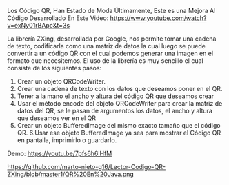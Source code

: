 Los Código QR, Han Estado de Moda Últimamente,
Este es una Mejora Al Código Desarrollado En Este Video: 
https://www.youtube.com/watch?v=exNy01rBApc&t=3s

La librería ZXing, desarrollada por Google, nos permite tomar una cadena de texto, codificarla como una matriz de datos la cual luego se puede convertir a un código QR con el cual podemos generar una imagen en el formato que necesitemos.
El uso de la librería es muy sencillo el cual consiste de los siguientes pasos:
1. Crear un objeto QRCodeWriter.
2. Crear una cadena de texto con los datos que deseamos poner en el QR.
3. Tener a la mano el ancho y altura del código QR que deseamos crear
4. Usar el método encode del objeto QRCodeWriter para crear la matriz de datos del QR, se le pasan de argumentos los datos, el ancho y altura que deseamos ver en el QR
5. Crear un objeto BufferedImage del mismo exacto tamaño que el código QR.
6.Usar ese objeto BufferedImage ya sea para mostrar el Código QR en pantalla, imprimirlo o guardarlo.

Demo: https://youtu.be/7pfs6h6lHfM

https://github.com/marto-nieto-g16/Lector-Codigo-QR-ZXing/blob/master1/QR%20En%20Java.png

